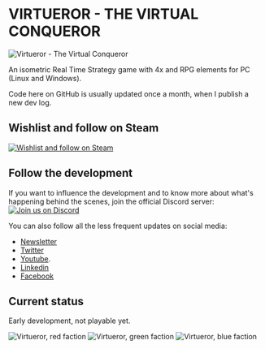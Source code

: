 # VIRTUEROR - THE VIRTUAL CONQUEROR
![Virtueror - The Virtual Conqueror](https://i.imgur.com/2j1Ob3l.jpg)

An isometric Real Time Strategy game with 4x and RPG elements for PC (Linux and Windows).

Code here on GitHub is usually updated once a month, when I publish a new dev log.

## Wishlist and follow on Steam
[![Wishlist and follow on Steam](https://i.imgur.com/xzYNsut.png)](https://store.steampowered.com/app/1607580?utm_campaign=github&utm_source=readme)


## Follow the development
If you want to influence the development and to know more about what's happening behind the scenes, join the official Discord server:
[![Join us on Discord](https://cdn.akamai.steamstatic.com/steam/apps/1607580/extras/join_discord.png?t=1643724257)](https://discord.gg/pdEPr7efQX)

You can also follow all the less frequent updates on social media:
- [Newsletter](https://virtueror.com)
- [Twitter](https://twitter.com/vivaladev)
- [Youtube](https://www.youtube.com/channel/UCUYD1ElkmiIklQRemVGxarw).
- [Linkedin](https://www.linkedin.com/company/vivaladev)
- [Facebook](https://www.facebook.com/vivaladev/)


## Current status
Early development, not playable yet.

![Virtueror, red faction](https://i.imgur.com/cQ2SYwG.png)
![Virtueror, green faction](https://i.imgur.com/KICzqh7.png)
![Virtueror, blue faction](https://i.imgur.com/skhKynO.png)
